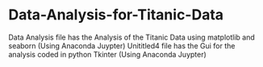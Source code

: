 # Data-Analysis-for-Titanic-Data

Data Analysis file has the Analysis of the Titanic Data using matplotlib and seaborn (Using Anaconda Juypter)
Unititled4 file has the Gui for the analysis coded in python Tkinter (Using Anaconda Juypter)

